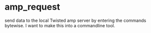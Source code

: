 # amp_request
send data to the local Twisted amp server by entering the commands bytewise. I want to make this into a commandline tool.
